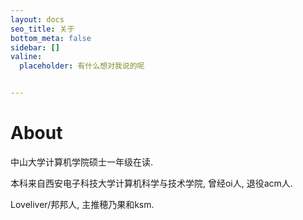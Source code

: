 ```yaml
---
layout: docs
seo_title: 关于
bottom_meta: false
sidebar: []
valine:
  placeholder: 有什么想对我说的呢


---
```

# About

中山大学计算机学院硕士一年级在读.

本科来自西安电子科技大学计算机科学与技术学院, 曾经oi人, 退役acm人.

Loveliver/邦邦人, 主推穂乃果和ksm. 

